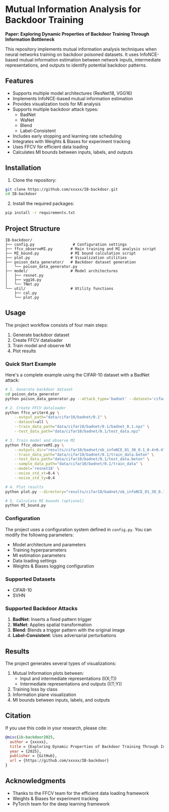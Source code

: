 # Mutual Information Analysis for Backdoor Training

**Paper: Exploring Dynamic Properties of Backdoor Training Through Information Bottleneck**

This repository implements mutual information analysis techniques when neural networks training on backdoor poisoned datasets. It uses InfoNCE-based mutual information estimation between network inputs, intermediate representations, and outputs to identify potential backdoor patterns.

## Features

- Supports multiple model architectures (ResNet18, VGG16)
- Implements InfoNCE-based mutual information estimation
- Provides visualization tools for MI analysis
- Supports multiple backdoor attack types:
  - BadNet
  - WaNet
  - Blend
  - Label-Consistent
- Includes early stopping and learning rate scheduling
- Integrates with Weights & Biases for experiment tracking
- Uses FFCV for efficient data loading
- Calculates MI bounds between inputs, labels, and outputs

## Installation

1. Clone the repository:
```bash
git clone https://github.com/xxxxx/IB-backdoor.git
cd IB-backdoor
```

2. Install the required packages:
```bash
pip install -r requirements.txt
```

## Project Structure

```
IB-backdoor/
├── config.py                 # Configuration settings
├── ffcv_observeMI.py        # Main training and MI analysis script
├── MI_bound.py              # MI bound calculation script
├── plot.py                  # Visualization utilities
├── poison_data_generator/   # Backdoor dataset generation
│   └── poison_data_generator.py
├── model/                   # Model architectures
│   ├── resnet.py
│   ├── vgg16.py
│   └── TNet.py
└── util/                    # Utility functions
    ├── cal.py
    └── plot.py
```

## Usage

The project workflow consists of four main steps:

1. Generate backdoor dataset
2. Create FFCV dataloader
3. Train model and observe MI
4. Plot results

### Quick Start Example

Here's a complete example using the CIFAR-10 dataset with a BadNet attack:

```bash
# 1. Generate backdoor dataset
cd poison_data_generator
python poison_data_generator.py --attack_type='badnet' --dataset='cifar10' --poison_percentage=0.1 --target_class=0

# 2. Create FFCV dataloader
python ffcv_writer4.py \
    --output_path="data/cifar10/badnet/0.1" \
    --dataset=all \
    --train_data_path="data/cifar10/badnet/0.1/badnet_0.1.npz" \
    --test_data_path="data/cifar10/badnet/0.1/test_data.npz"

# 3. Train model and observe MI
python ffcv_observeMI.py \
    --outputs_dir="results/cifar10/badnet/ob_infoNCE_01_30_0.1_0.4+0.4" \
    --train_data_path="data/cifar10/badnet/0.1/train_data.beton" \
    --test_data_path="data/cifar10/badnet/0.1/test_data.beton" \
    --sample_data_path="data/cifar10/badnet/0.1/train_data" \
    --model='resnet18' \
    --noise_std_xt=0.4 \
    --noise_std_ty=0.4

# 4. Plot results
python plot.py --directory="results/cifar10/badnet/ob_infoNCE_01_30_0.1_0.4+0.4"

# 5. Calculate MI bounds (optional)
python MI_bound.py
```

### Configuration

The project uses a configuration system defined in `config.py`. You can modify the following parameters:

- Model architecture and parameters
- Training hyperparameters
- MI estimation parameters
- Data loading settings
- Weights & Biases logging configuration

### Supported Datasets

- CIFAR-10
- SVHN

### Supported Backdoor Attacks

1. **BadNet**: Inserts a fixed pattern trigger
2. **WaNet**: Applies spatial transformation
3. **Blend**: Blends a trigger pattern with the original image
4. **Label-Consistent**: Uses adversarial perturbations

## Results

The project generates several types of visualizations:

1. Mutual Information plots between:
   - Input and intermediate representations (I(X;T))
   - Intermediate representations and outputs (I(T;Y))
2. Training loss by class
3. Information plane visualization
4. MI bounds between inputs, labels, and outputs

## Citation

If you use this code in your research, please cite:

```bibtex
@misc{ib-backdoor2025,
  author = {xxxxx},
  title = {Exploring Dynamic Properties of Backdoor Training Through Information Bottleneck},
  year = {2025},
  publisher = {GitHub},
  url = {https://github.com/xxxxx/IB-backdoor}
}
```

## Acknowledgments

- Thanks to the FFCV team for the efficient data loading framework
- Weights & Biases for experiment tracking
- PyTorch team for the deep learning framework
